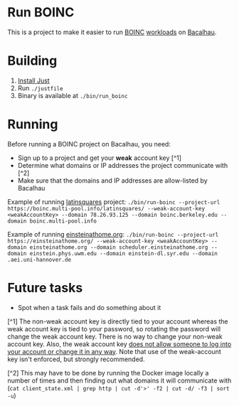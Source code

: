 # Run BOINC

This is a project to make it easier to run [BOINC](https://boinc.berkeley.edu/)
[workloads](https://boinc.berkeley.edu/projects.php) on [Bacalhau](https://www.bacalhau.org/).

# Building
1. [Install Just](https://github.com/casey/just)
2. Run `./justfile`
3. Binary is available at `./bin/run_boinc`

# Running
Before running a BOINC project on Bacalhau, you need:
* Sign up to a project and get your **weak** account key [^1]
* Determine what domains or IP addresses the project communicate with [^2]
* Make sure that the domains and IP addresses are allow-listed by Bacalhau

Example of running [latinsquares](https://boinc.multi-pool.info/latinsquares/) project:
`./bin/run-boinc --project-url https://boinc.multi-pool.info/latinsquares/ --weak-account-key <weakAccountKey> --domain 78.26.93.125 --domain boinc.berkeley.edu --domain boinc.multi-pool.info`

Example of running [einsteinathome.org](https://einsteinathome.org/):
`./bin/run-boinc --project-url https://einsteinathome.org/ --weak-account-key <weakAccountKey> --domain einsteinathome.org --domain scheduler.einsteinathome.org --domain einstein.phys.uwm.edu --domain einstein-dl.syr.edu --domain .aei.uni-hannover.de`

# Future tasks
* Spot when a task fails and do something about it

[^1] The non-weak account key is directly tied to your account whereas the weak account key is tied to your password,
so rotating the password will change the weak account key. There is no way to change your non-weak account key. Also,
the weak account key [does not allow someone to log into your account or change it in any way](https://boinc.berkeley.edu/wiki/Weak_account_key). Note that use of the weak-account key isn't enforced, but strongly recommended.

[^2] This may have to be done by running the Docker image locally a number of times and then finding out what domains
it will communicate with (`cat client_state.xml | grep http | cut -d'>' -f2 | cut -d/ -f3 | sort -u`)
